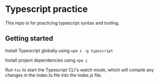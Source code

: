 # Typescript practice

This repo is for practicing typescript syntax and tooling.

## Getting started

Install Typescript globally using `npm i -g typescript`

Install project dependencies using `npm i`

Run `tsc` to start the Typescript CLI's watch mode, which will compile any changes in the index.ts file into the index.js file.
